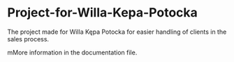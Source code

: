 # Project-for-Willa-Kepa-Potocka
The project made for Willa Kępa Potocka for easier handling of clients in the sales process. 


mMore information in the documentation file. 
